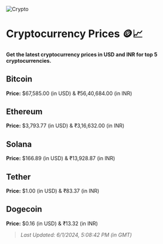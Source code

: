
![Crypto](https://www.techguide.com.au/wp-content/uploads/2020/11/crypto3.jpeg)

# Cryptocurrency Prices 🪙📈

#### Get the latest cryptocurrency prices in USD and INR for top 5 cryptocurrencies.

## Bitcoin

**Price:** $67,585.00 (in USD) & ₹56,40,684.00 (in INR)

## Ethereum

**Price:** $3,793.77 (in USD) & ₹3,16,632.00 (in INR)

## Solana

**Price:** $166.89 (in USD) & ₹13,928.87 (in INR)

## Tether

**Price:** $1.00 (in USD) & ₹83.37 (in INR)

## Dogecoin

**Price:** $0.16 (in USD) & ₹13.32 (in INR)

> _Last Updated: 6/1/2024, 5:08:42 PM (in GMT)_
